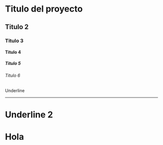 # Titulo del proyecto
## Titulo 2
### Titulo 3
#### Titulo 4
##### Titulo 5
###### Titulo 6
Underline
__________
Underline 2
========
# Hola
